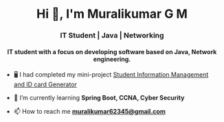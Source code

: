 <h1 align="center">Hi 👋, I'm Muralikumar G M</h1>
<h3 align="center">IT Student | Java | Networking </h3>
<h4 align="center">IT student with a focus on developing software based on Java, Network engineering.</h4>

- 🖥️ I had completed my mini-project [Student Information Management and ID card Generator](https://github.com/muralikumar27/Java-Web-app.git)

- 🌱 I’m currently learning **Spring Boot, CCNA, Cyber Security**

- 📫 How to reach me **muralikumar62345@gmail.com**


<p align="left">
</p>

